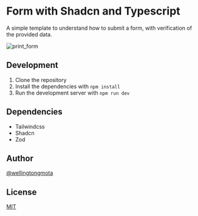 # Form with Shadcn and Typescript

A simple template to understand how to submit a form, with verification of the provided data.

![print_form](https://github.com/wellingtongmota/form-shadcn-ts/assets/104796083/59d0dfeb-2f6c-4789-a616-1558c84317c9)

## Development

1. Clone the repository
2. Install the dependencies with `npm install`
3. Run the development server with `npm run dev`

## Dependencies

- Tailwindcss
- Shadcn
- Zod

## Author

[@wellingtongmota](https://github.com/wellingtongmota)

## License

[MIT](LICENSE)
